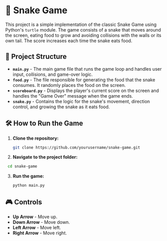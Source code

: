 # 🐍 Snake Game

This project is a simple implementation of the classic Snake Game using Python's `turtle` module. The game consists of a snake that moves around the screen, eating food to grow and avoiding collisions with the walls or its own tail. The score increases each time the snake eats food.

## 📂 Project Structure

* **`main.py`** - The main game file that runs the game loop and handles user input, collisions, and game-over logic.
* **`food.py`** - The file responsible for generating the food that the snake consumes. It randomly places the food on the screen.
* **`scoreboard.py`** - Displays the player's current score on the screen and handles the "Game Over" message when the game ends.
* **`snake.py`** - Contains the logic for the snake's movement, direction control, and growing the snake as it eats food.

## 🛠️ How to Run the Game

1. **Clone the repository:**
   ```bash
   git clone https://github.com/yourusername/snake-game.git
   ```

2. **Navigate to the project folder:**
  ```bash
   cd snake-game
```

3. **Run the game:**
   ```bash
   python main.py
   ```

## 🎮 Controls

* **Up Arrow** - Move up.
* **Down Arrow** - Move down.
* **Left Arrow** - Move left.
* **Right Arrow** - Move right.
